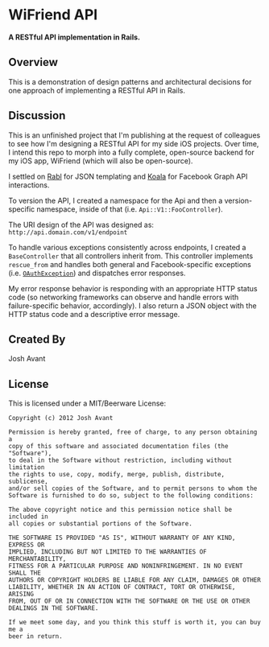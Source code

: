 # WiFriend API

**A RESTful API implementation in Rails.**

## Overview
This is a demonstration of design patterns and architectural decisions for one approach of implementing a RESTful API in Rails.

## Discussion
This is an unfinished project that I'm publishing at the request of colleagues to see how I'm designing a RESTful API for my side iOS projects. Over time, I intend this repo to morph into a fully complete, open-source backend for my iOS app, WiFriend (which will also be open-source).

I settled on [Rabl](http://github.com/nesquena/rabl) for JSON templating and [Koala](http://github.com/arsduo/koala) for Facebook Graph API interactions.

To version the API, I created a namespace for the Api and then a version-specific namespace, inside of that (i.e. `Api::V1::FooController`).

The URI design of the API was designed as: `http://api.domain.com/v1/endpoint`

To handle various exceptions consistently across endpoints, I created a `BaseController` that all controllers inherit from. This controller implements `rescue_from` and handles both general and Facebook-specific exceptions (i.e. [`OAuthException`](http://developers.facebook.com/docs/authentication/access-token-expiration/)) and dispatches error responses.

My error response behavior is responding with an appropriate HTTP status code (so networking frameworks can observe and handle errors with failure-specific behavior, accordingly). I also return a JSON object with the HTTP status code and a descriptive error message.

## Created By
Josh Avant

## License
This is licensed under a MIT/Beerware License:

    Copyright (c) 2012 Josh Avant

    Permission is hereby granted, free of charge, to any person obtaining a
    copy of this software and associated documentation files (the "Software"),
    to deal in the Software without restriction, including without limitation
    the rights to use, copy, modify, merge, publish, distribute, sublicense,
    and/or sell copies of the Software, and to permit persons to whom the
    Software is furnished to do so, subject to the following conditions:

    The above copyright notice and this permission notice shall be included in
    all copies or substantial portions of the Software.

    THE SOFTWARE IS PROVIDED "AS IS", WITHOUT WARRANTY OF ANY KIND, EXPRESS OR
    IMPLIED, INCLUDING BUT NOT LIMITED TO THE WARRANTIES OF MERCHANTABILITY,
    FITNESS FOR A PARTICULAR PURPOSE AND NONINFRINGEMENT. IN NO EVENT SHALL THE
    AUTHORS OR COPYRIGHT HOLDERS BE LIABLE FOR ANY CLAIM, DAMAGES OR OTHER
    LIABILITY, WHETHER IN AN ACTION OF CONTRACT, TORT OR OTHERWISE, ARISING
    FROM, OUT OF OR IN CONNECTION WITH THE SOFTWARE OR THE USE OR OTHER
    DEALINGS IN THE SOFTWARE.

    If we meet some day, and you think this stuff is worth it, you can buy me a
    beer in return.